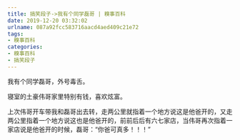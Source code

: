 ```yaml
---
title: 搞笑段子->我有个同学磊哥 | 糗事百科
date: 2019-12-20 03:32:02
urlname: 087a92fcc583716aacd4aed409c21e72
tags: 
- 糗事百科
categories:
- 糗事百科
- 搞笑段子
---
```

我有个同学磊哥，外号毒舌。

寝室的土豪伟哥家里特别有钱，喜欢炫富。

上次伟哥开车带我和磊哥出去转，走两公里就指着一个地方说这是他爸开的，又走两公里指着一个地方说这也是他爸开的，前前后后有六七家店，当伟哥再次指着一家店说是他爸开的时候，磊哥：“你爸可真多！！！”


